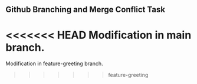 ## Github Branching and Merge Conflict Task
<<<<<<< HEAD
Modification in main branch.
=======
Modification in feature-greeting branch.
>>>>>>> feature-greeting
